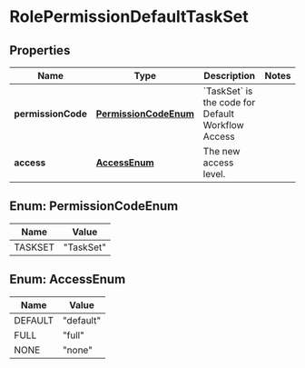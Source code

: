 

# RolePermissionDefaultTaskSet

## Properties

Name | Type | Description | Notes
------------ | ------------- | ------------- | -------------
**permissionCode** | [**PermissionCodeEnum**](#PermissionCodeEnum) | &#x60;TaskSet&#x60; is the code for Default Workflow Access | 
**access** | [**AccessEnum**](#AccessEnum) | The new access level. | 



## Enum: PermissionCodeEnum

Name | Value
---- | -----
TASKSET | &quot;TaskSet&quot;



## Enum: AccessEnum

Name | Value
---- | -----
DEFAULT | &quot;default&quot;
FULL | &quot;full&quot;
NONE | &quot;none&quot;



